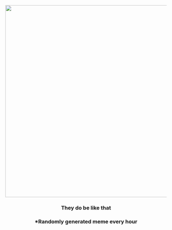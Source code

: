 <p align="center">
        <img src="https://i.redd.it/8azt0hinfhr81.gif" width="600" height="600">
        </p>
        <h3 align="center">They do be like that</h3>
        <h3 align="center">*Randomly generated meme every hour</h3>
    